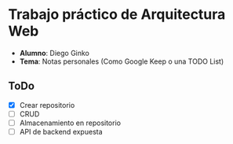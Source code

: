 # Trabajo práctico de Arquitectura Web

 - **Alumno**: Diego Ginko 
 - **Tema**: Notas personales (Como Google Keep o una TODO List)

## ToDo

 - [x] Crear repositorio
 - [ ] CRUD
 - [ ] Almacenamiento en repositorio
 - [ ] API de backend expuesta